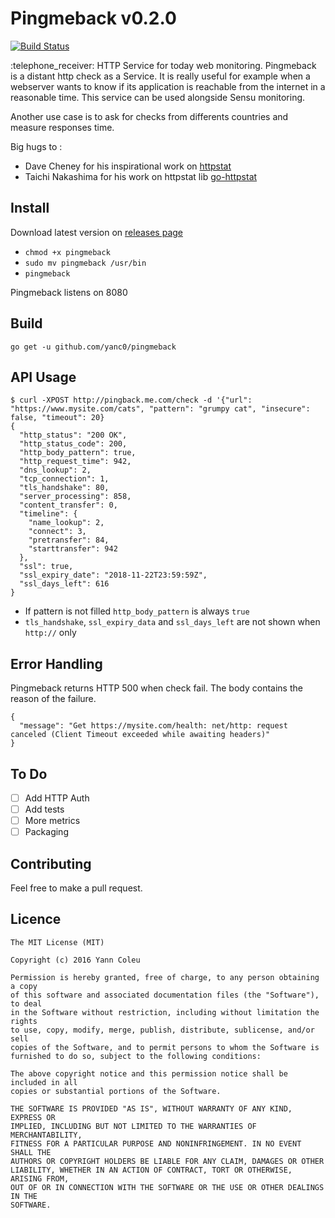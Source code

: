 # Pingmeback v0.2.0
[![Build Status](https://travis-ci.org/yanc0/pingmeback.svg?branch=master)](https://travis-ci.org/yanc0/pingmeback)


 :telephone\_receiver: HTTP Service for today web monitoring. Pingmeback is a
distant http check as a Service. It is really useful for example when a
webserver wants to know if its application is reachable from the internet in
a reasonable time. This service can be used alongside Sensu monitoring.

Another use case is to ask for checks from differents countries
and measure responses time.

Big hugs to :

* Dave Cheney for his inspirational work on [httpstat](https://github.com/davecheney/httpstat)
* Taichi Nakashima for his work on httpstat lib [go-httpstat](https://github.com/tcnksm/go-httpstat)

## Install

Download latest version on [releases page](https://github.com/yanc0/pingmeback/releases)

- `chmod +x pingmeback`
- `sudo mv pingmeback /usr/bin`
- `pingmeback`

Pingmeback listens on 8080

## Build
`go get -u github.com/yanc0/pingmeback`

## API Usage

```
$ curl -XPOST http://pingback.me.com/check -d '{"url": "https://www.mysite.com/cats", "pattern": "grumpy cat", "insecure": false, "timeout": 20}
{
  "http_status": "200 OK",
  "http_status_code": 200,
  "http_body_pattern": true,
  "http_request_time": 942,
  "dns_lookup": 2,
  "tcp_connection": 1,
  "tls_handshake": 80,
  "server_processing": 858,
  "content_transfer": 0,
  "timeline": {
    "name_lookup": 2,
    "connect": 3,
    "pretransfer": 84,
    "starttransfer": 942
  },
  "ssl": true,
  "ssl_expiry_date": "2018-11-22T23:59:59Z",
  "ssl_days_left": 616
}
```

* If pattern is not filled `http_body_pattern` is always `true`
* `tls_handshake`, `ssl_expiry_data` and `ssl_days_left` are not shown when `http://` only

## Error Handling

Pingmeback returns HTTP 500 when check fail. The body contains the reason of the failure.

```
{
  "message": "Get https://mysite.com/health: net/http: request canceled (Client Timeout exceeded while awaiting headers)"
}
```

## To Do

- [ ] Add HTTP Auth
- [ ] Add tests
- [ ] More metrics
- [ ] Packaging

## Contributing

Feel free to make a pull request.

## Licence

```
The MIT License (MIT)

Copyright (c) 2016 Yann Coleu

Permission is hereby granted, free of charge, to any person obtaining a copy
of this software and associated documentation files (the "Software"), to deal
in the Software without restriction, including without limitation the rights
to use, copy, modify, merge, publish, distribute, sublicense, and/or sell
copies of the Software, and to permit persons to whom the Software is
furnished to do so, subject to the following conditions:

The above copyright notice and this permission notice shall be included in all
copies or substantial portions of the Software.

THE SOFTWARE IS PROVIDED "AS IS", WITHOUT WARRANTY OF ANY KIND, EXPRESS OR
IMPLIED, INCLUDING BUT NOT LIMITED TO THE WARRANTIES OF MERCHANTABILITY,
FITNESS FOR A PARTICULAR PURPOSE AND NONINFRINGEMENT. IN NO EVENT SHALL THE
AUTHORS OR COPYRIGHT HOLDERS BE LIABLE FOR ANY CLAIM, DAMAGES OR OTHER
LIABILITY, WHETHER IN AN ACTION OF CONTRACT, TORT OR OTHERWISE, ARISING FROM,
OUT OF OR IN CONNECTION WITH THE SOFTWARE OR THE USE OR OTHER DEALINGS IN THE
SOFTWARE.
```
